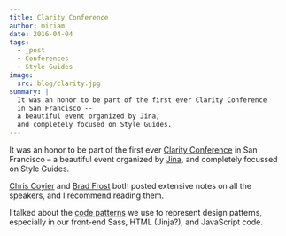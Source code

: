 ```yaml
---
title: Clarity Conference
author: miriam
date: 2016-04-04
tags:
  - _post
  - Conferences
  - Style Guides
image:
  src: blog/clarity.jpg
summary: |
  It was an honor to be part of the first ever Clarity Conference
  in San Francisco --
  a beautiful event organized by Jina,
  and completely focused on Style Guides.
---
```


It was an honor to be part of the first ever [Clarity Conference] in San
Francisco – a beautiful event organized by [Jina], and completely
focussed on Style Guides.

[Chris Coyier] and [Brad Frost] both posted extensive notes on all the
speakers, and I recommend reading them.

I talked about the [code patterns] we use to represent design patterns,
especially in our front-end Sass, HTML (Jinja?), and JavaScript code.

[Clarity Conference]: http://clarityconf.com/
[Jina]: https://github.com/sushiandrobots
[Chris Coyier]: http://codepen.io/chriscoyier/post/clarity-2016-wrapup
[Brad Frost]: http://bradfrost.com/blog/post/clarity-conf-code-patterns-for-pattern-making/
[code patterns]: http://oddbooksapp.com/book/pattern-making

